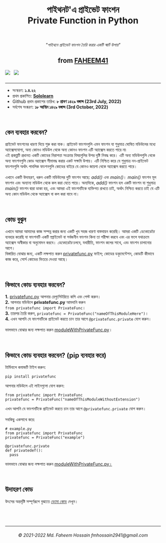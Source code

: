 <h1 align="center">&nbsp</br>পাইথনট'এ প্রাইভেট ফাংশন</br>Private Function in Python</br>&nbsp</h1>
<p align="center"><i>"পাইথনে প্রাইভেট ফাংশন তৈরি করার একটি স্মার্ট উপায়"</i><p>
  
<h2 align="center">from <a href="https://faheem41.github.io" target="_blank" rel="noreferrer">FAHEEM41</br></a></h2>
<a href="https://github.com/Faheem41/Private-Function-in-Python/blob/main/lang/README-bn.md#কিভাবে-কোড-ব্যবহার-করবেন-pip-ব্যবহার-করে" rel="noreferrer"><img src="https://img.shields.io/badge/pip-ডাউনলোড-purple" /></a>&nbsp&nbsp
<a href="https://github.com/Faheem41/Private-Function-in-Python/blob/main/README.md" rel="noreferrer"><img src="https://img.shields.io/badge/lang-English-black" /></a>

### 
------------------

<p>
  <ul>
    <li>সংস্করণ: <strong>১.৪.২২</strong></li>
    <li>প্রথম প্রকাশিত: <strong><a href="https://www.sololearn.com" target="_blank" rel="noreferrer">Sololearn</a></strong></li>
    <li>Github প্রথম প্রকাশের তারিখ: <strong>৮ শ্রাবণ ১৪২৯ বঙ্গাব্দ (23rd July, 2022)</strong></li>
    <li>সর্বশেষ সংষ্করণ: <strong>১৮ আশ্বিন ১৪২৯ বঙ্গাব্দ (3rd October, 2022)</strong>
  </ul>
</p>
</br>

<p>
<h2>কেন ব্যবহার করবেন?</h2>
প্রাইভেট ফাংশনের ধারণা দিয়ে শুরু করা যাক। প্রাইভেট ফাংশনগুলি এমন ফাংশন যা শুধুমাত্র ঘোষিত মডিউলের মধ্যে অ্যাক্সেসযোগ্য, অন্য কোনও মডিউল থেকে অন্য কোনও ফাংশন এটি অ্যাক্সেস করতে পারে না৷</br>
এই প্রকল্পটি প্রধানত একটি কোডের নিরাপত্তা সংক্রান্ত বিষয়গুলির উপর দৃষ্টি নিবদ্ধ করে। এটি অন্য মডিউলগুলি থেকে অন্য ফাংশনগুলি কোড অ্যাক্সেস সীমাবদ্ধ করার একট সক্ষমি উপায়। এটি নিশ্চিত করে যে শুধুমাত্র নন-প্রাইভেট ফাংশনগুলি অর্থাৎ পাবলিক ফাংশনগুলি কোডের বাইরে যে কোনও জায়গা থেকে অ্যাক্সেস করতে পারে।</br></br>
এখানে একটি উদাহরণ, ধরুন একটি মডিউলের দুটি ফাংশন আছে: <i>add()</i> এবং <i>main()</i>। <i>main()</i> ফাংশন মূল ফাংশন এবং অন্যান্য মডিউল থেকে কল করা যেতে পারে। অন্যদিকে, <i>add()</i> ফাংশন হল একটি ফাংশন যা শুধুমাত্র <i>main()</i> ফাংশন দ্বারা ডাকা হয়, এবং আমরা এই ফাংশনটিকে ব্যক্তিগত রাখতে চাই, অর্থাৎ নিশ্চিত করতে চাই যে এটি অন্য কোন মডিউল থেকে অ্যাক্সেস বা কল করা যাবে না।
</p>
</br>

<p>
<h2>কোড বুঝুন</h2>
এখানে আমরা আমাদের কাজ সম্পন্ন করার জন্য একটি খুব সহজ ধারণা বাস্তবায়ন করেছি। আমরা একটি <i>ডেকোরেটর</i> ব্যবহার করেছি যা ফাংশনটি একটি ব্প্রাইভেট বা সর্বজনীন ফাংশন কিনা তা পরীক্ষা করবে এবং এর ফলে যথাক্রমে অ্যাক্সেস অস্বীকার বা অনুমোদন করবে। <i>ডেকোরেটর</i> চলবে, যথারীতি, ফাংশন কলের সাথে, এবং ফাংশন চালানোর আগে।</br>
বিস্তারিত বোঝার জন্য, একটি লক্ষপাত করুন <a href="https://github.com/Faheem41/Private-Function-in-Python/blob/main/src/privatefunc.py" rel="noreferrer">privatefunc.py</a> ফাইল; কোডের ডকুমেন্টেশন, কোডটি কীভাবে কাজ করে, সোর্স কোডের ভিতরে দেওয়া আছে।
</p>
</br>

<p>
<h2>কিভাবে কোড ব্যবহার করবেন?</h2>
<b>1.</b> <a href="https://github.com/Faheem41/Private-Function-in-Python/blob/main/src/privatefunc.py" rel="noreferrer">privatefunc.py</a> আপনার রেপুসিেটরিতে কপি এবং পেস্ট করুন।</br>
<b>2.</b> আপনার মডিউলে <b>privatefunc.py</b> আমদানি করুন </br><code>from privatefunc import PrivateFunc</code>।</br>
<b>3.</b> তারপর তৈরি করুন, <code>privatefunc = PrivateFunc("nameOfThisModuleHere")</code>।</br>
<b>4.</b> এখন আপনি যে ফাংশনটিকে প্রাইভেট করতে চান তার আগে <code>@privatefunc.private</code> যোগ করুন।</br></br>
ভালভাবে বোঝার জন্য লক্ষপাত করুন <a href="https://github.com/Faheem41/Private-Function-in-Python/blob/main/test/moduleWithPrivateFunc.py" rel="noreferrer">moduleWithPrivateFunc.py</a>।
</p>
</br>

## কিভাবে কোড ব্যবহার করবেন? (pip ব্যবহার করে)
টার্মিনালে কমান্ডটি টাইপ করুন:
```
pip install privatefunc
```
আপনার মডিউলে এই লাইনগুলো যোগ করুন:
```
from privatefunc import PrivateFunc
privatefunc = PrivateFunc("nameOfThisModuleWithoutExtension")
```

এখন আপনি যে ফাংশনটিকে প্রাইভেট করতে চান তার আগে `@privatefunc.private` যোগ করুন।</br></br>
সবকিছু একসাথে করে:
```
# example.py
from privatefunc import PrivateFunc
privatefunc = PrivateFunc("example")

@privatefunc.private
def privatedef():
  pass
```
ভালভাবে বোঝার জন্য লক্ষপাত করুন <a href="https://github.com/Faheem41/Private-Function-in-Python/blob/main/test/moduleWithPrivateFunc.py" rel="noreferrer">moduleWithPrivateFunc.py।</a>

</br>

<p>
<h2>উদাহরণ কোড</h2>
উৎসের অন্তর্দৃষ্টি সম্পূর্ণরূপে বুঝতেে <a href="https://github.com/Faheem41/Private-Function-in-Python/tree/main/test" rel="noreferrer">ডেমো কোড</a> দেখুন।
</p>
</br>

#
-------------------
<h6 align="center">© 2021-2022 Md. Faheem Hossain fmhossain2941@gmail.com</h6>

